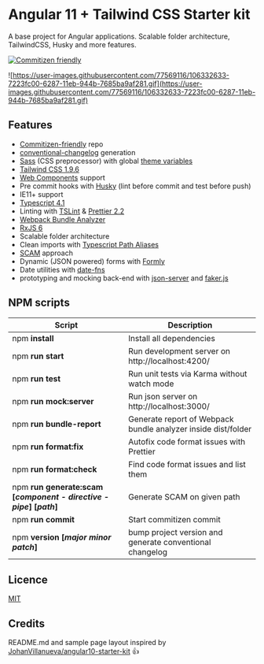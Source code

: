 # Angular 11 + Tailwind CSS Starter kit

A base project for Angular applications. Scalable folder architecture, TailwindCSS, Husky and more features.

[![Commitizen friendly](https://img.shields.io/badge/commitizen-friendly-brightgreen.svg)](http://commitizen.github.io/cz-cli/)

![https://user-images.githubusercontent.com/77569116/106332633-7223fc00-6287-11eb-944b-7685ba9af281.gif](https://user-images.githubusercontent.com/77569116/106332633-7223fc00-6287-11eb-944b-7685ba9af281.gif)

## Features

- [Commitizen-friendly](https://github.com/commitizen/cz-cli#making-your-repo-commitizen-friendly) repo
- [conventional-changelog](https://github.com/conventional-changelog/conventional-changelog/tree/master/packages/conventional-changelog-cli) generation
- [Sass](https://sass-lang.com/guide) (CSS preprocessor) with global [theme variables](src/themes/theme-variables.scss)
- [Tailwind CSS 1.9.6](https://tailwindcss.com/docs/)
- [Web Components](https://developer.mozilla.org/es/docs/Web/Web_Components) support
- Pre commit hooks with [Husky](https://github.com/typicode/husky) (lint before commit and test before push)
- IE11+ support
- [Typescript 4.1](https://www.typescriptlang.org/docs/handbook/release-notes/typescript-4-1.html)
- Linting with [TSLint](https://palantir.github.io/tslint/) & [Prettier 2.2](https://prettier.io/docs/en/index.html)
- [Webpack Bundle Analyzer](https://github.com/webpack-contrib/webpack-bundle-analyzer)
- [RxJS 6](https://github.com/ReactiveX/RxJS)
- Scalable folder architecture
- Clean imports with [Typescript Path Aliases](https://www.typescriptlang.org/docs/handbook/module-resolution.html#path-mapping)
- [SCAM](https://medium.com/marmicode/your-angular-module-is-a-scam-b4136ca3917b) approach
- Dynamic (JSON powered) forms with [Formly](https://formly.dev/)
- Date utilities with [date-fns](https://date-fns.org/)
- prototyping and mocking back-end with [json-server](https://github.com/typicode/json-server) and [faker.js](https://github.com/Marak/Faker.js)

## NPM scripts

| Script                                                              | Description                                                   |
| ------------------------------------------------------------------- | ------------------------------------------------------------- |
| npm **install**                                                     | Install all dependencies                                      |
| npm **run start**                                                   | Run development server on http://localhost:4200/              |
| npm **run test**                                                    | Run unit tests via Karma without watch mode                   |
| npm **run mock:server**                                             | Run json server on http://localhost:3000/                     |
| npm **run bundle-report**                                           | Generate report of Webpack bundle analyzer inside dist/folder |
| npm **run format:fix**                                              | Autofix code format issues with Prettier                      |
| npm **run format:check**                                            | Find code format issues and list them                         |
| npm **run generate:scam [*component - directive - pipe*] [*path*]** | Generate SCAM on given path                                   |
| npm **run commit**                                                  | Start commitizen commit                                       |
| npm **version [*major minor patch*]**                               | bump project version and generate conventional changelog      |

## Licence

[MIT](https://choosealicense.com/licenses/mit/)

## Credits

README.md and sample page layout inspired by [JohanVillanueva/angular10-starter-kit](https://github.com/JohanVillanueva/angular10-starter-kit) 👍
